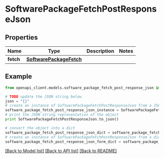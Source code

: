 # SoftwarePackageFetchPostResponseJson


## Properties

Name | Type | Description | Notes
------------ | ------------- | ------------- | -------------
**fetch** | [**SoftwarePackageFetch**](SoftwarePackageFetch.md) |  | 

## Example

```python
from openapi_client.models.software_package_fetch_post_response_json import SoftwarePackageFetchPostResponseJson

# TODO update the JSON string below
json = "{}"
# create an instance of SoftwarePackageFetchPostResponseJson from a JSON string
software_package_fetch_post_response_json_instance = SoftwarePackageFetchPostResponseJson.from_json(json)
# print the JSON string representation of the object
print SoftwarePackageFetchPostResponseJson.to_json()

# convert the object into a dict
software_package_fetch_post_response_json_dict = software_package_fetch_post_response_json_instance.to_dict()
# create an instance of SoftwarePackageFetchPostResponseJson from a dict
software_package_fetch_post_response_json_form_dict = software_package_fetch_post_response_json.from_dict(software_package_fetch_post_response_json_dict)
```
[[Back to Model list]](../README.md#documentation-for-models) [[Back to API list]](../README.md#documentation-for-api-endpoints) [[Back to README]](../README.md)


